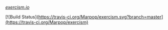 [*exercism.io*](http://exercism.io/)

[![Build Status](https://travis-ci.org/Marpop/exercism.svg?branch=master](https://travis-ci.org/Marpop/exercism)
